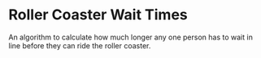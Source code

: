 # Roller Coaster Wait Times
An algorithm to calculate how much longer any one person has to wait in line before they can ride the roller coaster.
